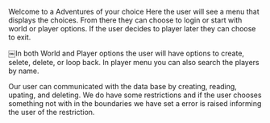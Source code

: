 Welcome to a Adventures of your choice
Here the user will see a menu that displays the choices.
From there they can choose to login or start with world or player options.
If the user decides to player later they can choose to exit.

￼In both World and Player options the user will have options to create, selete, delete, or loop back.
In player menu you can also search the players by name. 

Our user can communicated with the data base by creating, reading, upating, and deleting. 
We do have some restrictions and if the user chooses something not with in the boundaries we have set a error is raised informing the user of the restriction. 
 





